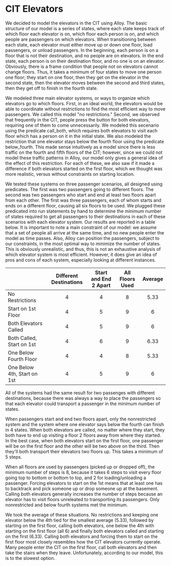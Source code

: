 # CIT Elevators
We decided to model the elevators in the CIT using Alloy. The basic structure of our model is a series of states, where each state keeps track of which floor each elevator is on, which floor each person is on, and which people are passengers on which elevators. When transitioning between each state, each elevator must either move up or down one floor, load passengers, or unload passengers. In the beginning, each person is on a floor that is not their destination, and no people are on elevators. In the end state, each person is on their destination floor, and no one is on an elevator. Obviously, there is a frame condition that people not on elevators cannot change floors. Thus, it takes a minimum of four states to move one person one floor; they start on one floor, then they get on the elevator in the second state, then the elevator moves between the second and third states, then they get off to finish in the fourth state.

We modeled three main elevator systems, or ways to organize which elevators go to which floors. First, in an ideal world, the elevators would be able to coordinate without restrictions to find the most efficient way to move passengers. We called this model "no restrictions." Second, we observed that frequently in the CIT, people press the button for both elevators, requiring one of them to come unnecessarily. We modeled this secenario using the predicate call\_both, which requires both elevators to visit each floor which has a person on it in the initial state. We also modeled the restriction that one elevator stays below the fourth floor using the predicate below\_fourth. This made sense intuitively as a model since there is less traffic on the fourth and fifth floors of the CIT; however, since we could not model these traffic patterns in Alloy, our model only gives a general idea of the effect of this restriction.  For each of these, we also saw if it made a difference if both elevators started on the first floor, which we thought was more realistic, versus without constraints on starting location.

We tested these systems on three passenger scenarios, all designed using predicates. The first was two passengers going to different floors. The second was two passengers who start and end at least two floors apart from each other. The first was three passengers, each of whom starts and ends on a different floor, causing all six floors to be used. We plugged these predicated into run statements by hand to determine the minimum number of states required to get all passengers to their destinations in each of these scenarios with each elevator system. Our results are reported in a table below. It is important to note a main constraint of our model: we assume that a set of people all arrive at the same time, and no new people enter the model as time passes. Also, Alloy can position the passengers, subject to our constraints, in the most optimal way to minimize the number of states. This is obviously unrealistic, and thus, this is not an exhaustive analysis of which elevator system is most efficient. However, it does give an idea of pros and cons of each system, especially looking at different instances.


| | Different Destinations| Start and End 2 Apart | All Floors Used| Average |
| --- | :---: | :---: | :---: | :---: |
| No Restrictions | 4 | 4 | 8 | 5.33 |
| Start on 1st Floor | 4 | 5 | 9 | 6 |
| Both Elevators Called | 4 | 5 | 9 | 6 |
| Both Called, Start on 1st| 4 | 6 | 9 | 6.33 |
| One Below Fourth Floor| 4 | 4 | 8 | 5.33 |
| One Below 4th, Start on 1st| 4 | 5 | 9 | 6 |


All of the systems had the same result for two passenges with different destinations, because there was always a way to place the passengers so that each elevator could transport a passenger in the minimum number of states.

When passengers start and end two floors apart, only the nonrestricted system and the system where one elevator says below the fourth can finish in 4 states. When both elevators are called, no matter where they start, they both have to end up visiting a floor 2 floors away from where they started. In the best case, when both elevators start on the first floor, one passenger will be on the first floor and the other will be two above on the third. Then they'll both transport their elevators two floors up. This takes a minimum of 5 steps.

When all floors are used by passengers (picked up or dropped off), the minimum number of steps is 8, because it takes 6 steps to visit every floor going top to bottom or bottom to top, and 2 for loading/unloading a passenger. Forcing elevators to start on the 1st means that at least one has to backtrack and pick someone up or drop someone up at the basement. Calling both elevators generally increases the number of steps because an elevator has to visit floors unreleated to transporting its passengers. Only nonrestricted and below fourth systems met the minimum.

We took the average of these situations. No restrictions and keeping one elevator below the 4th tied for the smallest average (5.33), followed by starting on the first floor, calling both elevators, one below the 4th with starting on the first floor (all 6) and finally both elevators called and starting on the first (6.33). Calling both elevators and forcing them to start on the first floor most closely resembles how the CIT elevators currently operate. Many people enter the CIT on the first floor, call both elevators and then take the stairs when they leave. Unfortunately, according to our model, this is to the slowest option.
